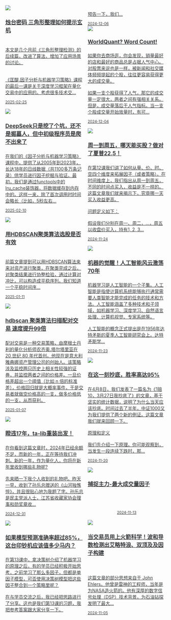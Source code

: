 <link href="assets/css/bootstrap.min.4.0.css" rel="stylesheet" />
<link href="assets/css/font-awesome-4.7.0/css/font-awesome.min.css" rel="stylesheet" />
<meta name="viewport" content="width=device-width, initial-scale=1">


<style>
  .md-typeset h1,
  .md-content__button {
    display: none;
  }

.md-typeset hr {
    display: none;
}

.as-grid {
    display: grid;
    grid-template-columns: repeat(auto-fit, minmax(360px, 1fr));
}



@media (min-width: 768px) { 
    .card-columns {
        column-count: 2;
    }
 }

@media (min-width: 1200px) { 
    .card-columns {
        column-count: 3;
    }

    .md-sidebar--primary {
    display: none;
    }
 }

a .card-title {
    color: rgb(55, 58, 60);
    font-size: 17px;
}

a .card-text {
    color: rgb(55, 58, 60);
    font-size: 14px;
}

a:hover {
    color: inherit;
    text-decoration: inherit;
}

nav a {
    font-size: 0.8rem !important;
    color: white;
    mix-blend-mode: difference;
}
</style>

<div class="as-grid m-t-md">
<div class="card-columns">
    
<div class="card">
    <a href="https://www.jieyu.ai/blog/2025/02/25/flag-pattern-detection">
    <img class="card-img-top img-responsive" src="https://images.jieyu.ai/images/2025/02/daniel-thomas.jpg"/>
    <div class="card-body">
        <h4 class="card-title">烛台密码 三角形整理如何提示玄机</h4>
        <p class="card-text"><!--PAID CONTENT START--><br>本文是几个月前《三角形整理检测》的后续篇，改进了算法，增加了应用场景的讨论。<br><!--PAID CONTENT END--><br><br>《匡醍.因子分析与机器学习策略》课程的最后一课是关于深度学习框架在量化交易中的应用的。考虑很多技术交...</p>
        <p class="card-text"><small class="text-muted"><i class="fa fa-calendar"></i>2025-02-25</small></p>
    </div>
    </a>
</div><!--end-card-->


<div class="card">
    <a href="https://www.jieyu.ai/blog/2025/02/10/deep-seek-just-dig-a-hole-not-yet-a-gravedigger">
    <img class="card-img-top img-responsive" src="https://images.jieyu.ai/images/2025/02/IMG_20250204_110950.jpg"/>
    <div class="card-body">
        <h4 class="card-title">DeepSeek只是挖了个坑，还不是掘墓人，但中初级程序员是爬不出来了</h4>
        <p class="card-text">在我们的《因子分析与机器学习策略》课程中，提供了从2005年到2023年，长达18年的日线数据（共1100多万条记录）供学员进行因子挖掘与验证。最初，我们是通过functools中的lru_cache装饰器，将数据缓存到内存中的。这样一来，除了首次调用时时间会略长（比如，5秒左右...</p>
        <p class="card-text"><small class="text-muted"><i class="fa fa-calendar"></i>2025-02-10</small></p>
    </div>
    </a>
</div><!--end-card-->


<div class="card">
    <a href="https://www.jieyu.ai/blog/2025/01/11/hdbscan-to-find-pair-trade">
    <img class="card-img-top img-responsive" src="https://images.jieyu.ai/images/2025/01/quantfan-by-ai.jpg"/>
    <div class="card-body">
        <h4 class="card-title">用HDBSCAN聚类算法选股是否有效</h4>
        <p class="card-text"><br>前篇文章提到可以用HDBSCAN算法来来对资产进行聚类，在聚类完成之后，对聚类结果进行协整检验，通过计算对冲比，可以构造成平稳序列。我们知道一个平稳时间序...</p>
        <p class="card-text"><small class="text-muted"><i class="fa fa-calendar"></i>2025-01-11</small></p>
    </div>
    </a>
</div><!--end-card-->


<div class="card">
    <a href="https://www.jieyu.ai/blog/2025/01/07/hdbscan-to-find-pair-trade">
    <img class="card-img-top img-responsive" src="https://images.jieyu.ai/images/2025/01/quantfan-by-ai.jpg"/>
    <div class="card-body">
        <h4 class="card-title">hdbscan 聚类算法扫描配对交易 速度提升99倍</h4>
        <p class="card-text">配对交易是一种交易策略，由摩根士丹利的量化分析师农齐奥.塔尔塔里亚在 20 世纪 80 年代首创。他现在是意大利雅典娜资产管理公司的创始人。该策略涉及监控两只历史上相关性较强的证券，并监控两者之间的价格差。一旦价格差超出一个阈值（比如 n 倍的标准差），价格回归就是大概率事件，于是交易者就做空价格高的一支，做多价格低的一支，从而获利。</p>
        <p class="card-text"><small class="text-muted"><i class="fa fa-calendar"></i>2025-01-07</small></p>
    </div>
    </a>
</div><!--end-card-->


<div class="card">
    <a href="https://www.jieyu.ai/blog/2024/12/31/ta-lib-is-reloaded">
    <img class="card-img-top img-responsive" src="https://images.jieyu.ai/images/2024/12/book-of-sun-le.jpg"/>
    <div class="card-body">
        <h4 class="card-title">睽违17年，ta-lib重装出发！</h4>
        <p class="card-text">在你看到这篇文章时，2024年已经余额不足，而新的一年，正在等待我们冲刺。新的一年，作为量化人，你将在新年里收到哪些礼物呢? <br><br>先来晒一下我个人收到的礼物吧。昨天一早，收到了孙乐总赠送的《山河独憔悴》，并且很贴心地为我题了字。孙乐总是民主党派人士，江苏省收藏家协会理事和勋奖章收...</p>
        <p class="card-text"><small class="text-muted"><i class="fa fa-calendar"></i>2024-12-31</small></p>
    </div>
    </a>
</div><!--end-card-->


<div class="card">
    <a href="https://www.jieyu.ai/blog/2024/12/06/machine-learning-made-decision-easy">
    <img class="card-img-top img-responsive" src="https://images.jieyu.ai/images/hot/mybook/swimsuit.jpg"/>
    <div class="card-body">
        <h4 class="card-title">如果模型预测准确率超过85%，这台印钞机应该值多少马内？</h4>
        <p class="card-text">在第13课中，拿决策树介绍了机器学习的原理之后，有的学员已经积极开始思考，之前学习了那么多因子，但都是单因子模型，可否使用决策树模型把这些因子整合到一个策略里呢？<br><br>在与学员交流之后，我已经把思路进行了分享。这也是我们第13课的习题，我把参考答案跟大家分享一下。<br><br>预告一下，我们...</p>
        <p class="card-text"><small class="text-muted"><i class="fa fa-calendar"></i>2024-12-06</small></p>
    </div>
    </a>
</div><!--end-card-->


<div class="card">
    <a href="https://www.jieyu.ai/blog/2024/12/04/word-count-factor">
    <img class="card-img-top img-responsive" src="https://images.jieyu.ai/images/hot/my-company.jpg"/>
    <div class="card-body">
        <h4 class="card-title">WorldQuant? Word Count!</h4>
        <p class="card-text">如果你去商场逛，你会发现，销量最好的店和最好的商品总是占据人气中心。对股票来说也是一样，被新闻和社交媒体频频提起的个股，往往更容易获得更大的成交量。<br><br>如果一支个股获得了人气，那它的成交量一定很大，两者之间有强相关关系。但是，成交量落后于人气指标。当一支个股成交量开始放量时，有可...</p>
        <p class="card-text"><small class="text-muted"><i class="fa fa-calendar"></i>2024-12-04</small></p>
    </div>
    </a>
</div><!--end-card-->


<div class="card">
    <a href="https://www.jieyu.ai/blog/2024/11/24/week-day-factor">
    <img class="card-img-top img-responsive" src="https://images.jieyu.ai/images/university/caltech-Annenberg_center.jpg"/>
    <div class="card-body">
        <h4 class="card-title">周一到周五，哪天能买股？做对了夏普22.5！</h4>
        <p class="card-text">在第12课我们讲了如何从量、价、时、空四个维度来拓展因子（或者策略）。在时间维度上，我们指出从周一到周五，不同的时间点买入，收益是不一样的。这篇文章我们就来揭示下，究竟哪一天买入收益更高。<br><br>问题定义如下：<br><br>假设我们分别在周一、周二，...，周五以收盘价买入，持有1, 2, 3...</p>
        <p class="card-text"><small class="text-muted"><i class="fa fa-calendar"></i>2024-11-24</small></p>
    </div>
    </a>
</div><!--end-card-->


<div class="card">
    <a href="https://www.jieyu.ai/blog/2024/11/23/ipv6-how-to">
    <img class="card-img-top img-responsive" src="https://images.jieyu.ai/images/hot/mybook/by-swimming-pool.jpg"/>
    <div class="card-body">
        <h4 class="card-title">机器的觉醒！人工智能风云激荡70年</h4>
        <p class="card-text">机器学习是人工智能的一个子集。人工智能是指使计算机系统能够执行通常需要人类智能才能完成的任务的技术和方法。人工智能涵盖了多种技术和子领域，如机器学习、深度学习、自然语言处理、计算机视觉、专家系统等。<br><br>人工智能的概念正式提出是在1956年达特矛斯的夏季人工智能研究会上。达特矛斯学...</p>
        <p class="card-text"><small class="text-muted"><i class="fa fa-calendar"></i>2024-11-23</small></p>
    </div>
    </a>
</div><!--end-card-->


<div class="card">
    <a href="https://www.jieyu.ai/blog/2024/11/20/falling-knife-or-just-a-bungee-jumping">
    <img class="card-img-top img-responsive" src="https://images.jieyu.ai/images/2024/11/the-catcher-in-the-rye.png"/>
    <div class="card-body">
        <h4 class="card-title">在这一刻抄底，胜率高达95%</h4>
        <p class="card-text">在4月8日，我们发表了一篇名为《1赔10，3月27日我抄底了》的文章，基于坚实的统计数据，说明了为什么当天应该抄底。时间过去了半年，中证1000又为我们提供了两个新的例证。这篇文章我们就来回顾一下。<br><br> 原理和定义<br><br>我们先介绍一下原理。你可能观察到，当发生一段连续下跌时，那...</p>
        <p class="card-text"><small class="text-muted"><i class="fa fa-calendar"></i>2024-11-20</small></p>
    </div>
    </a>
</div><!--end-card-->


<div class="card">
    <a href="https://www.jieyu.ai/blog/2024/11/13/herd-behaviour-max-volume-direction">
    <img class="card-img-top img-responsive" src="https://images.jieyu.ai/images/2024/11/starry-night.jpg"/>
    <div class="card-body">
        <h4 class="card-title">捕捉主力-最大成交量因子</h4>
        <p class="card-text"><div style='width:50%;text-align:center;margin: 0 auto 1rem'><br><br><span styl...</p>
        <p class="card-text"><small class="text-muted"><i class="fa fa-calendar"></i>2024-11-13</small></p>
    </div>
    </a>
</div><!--end-card-->


<div class="card">
    <a href="https://www.jieyu.ai/blog/2024/11/05/rocket-science-of-traders-and-firt-level-derivation">
    <img class="card-img-top img-responsive" src="https://images.jieyu.ai/images/2024/10/John-Ehlers.png"/>
    <div class="card-body">
        <h4 class="card-title">当交易员用上火箭科学！波和导数检测出艾略特浪、双顶及及因子构建</h4>
        <p class="card-text"><br><br>这篇文章的部分思想来自于 John Ehlers。他曾是雷神的工程师，当年是为NASA造火箭的。他有深厚的数字信号处理（DSP）技术背景，为石油钻探发明了最大...</p>
        <p class="card-text"><small class="text-muted"><i class="fa fa-calendar"></i>2024-11-05</small></p>
    </div>
    </a>
</div><!--end-card-->

</div>
</div>


